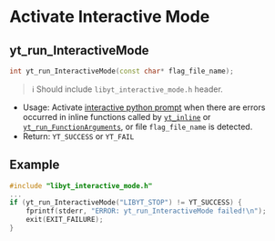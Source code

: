 # Activate Interactive Mode

## yt\_run\_InteractiveMode
```cpp
int yt_run_InteractiveMode(const char* flag_file_name);
```
> :information_source: Should include `libyt_interactive_mode.h` header.
- Usage: Activate [interactive python prompt](./InteractivePythonPrompt.md#interactive-python-prompt) when there are errors occurred in inline functions called by [`yt_inline`](./PerformInlineAnalysis.md#yt_inline) or [`yt_run_FunctionArguments`](./PerformInlineAnalysis.md#yt_run_FunctionArguments), or file `flag_file_name` is detected.
- Return: `YT_SUCCESS` or `YT_FAIL`

## Example
```cpp
#include "libyt_interactive_mode.h"
...
if (yt_run_InteractiveMode("LIBYT_STOP") != YT_SUCCESS) {
    fprintf(stderr, "ERROR: yt_run_InteractiveMode failed!\n");
    exit(EXIT_FAILURE);
}
```